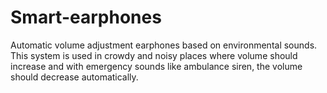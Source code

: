 # Smart-earphones
Automatic volume adjustment earphones based on environmental sounds. This system is used in crowdy and noisy places where volume should increase and with emergency sounds like ambulance siren, the volume should decrease automatically.
